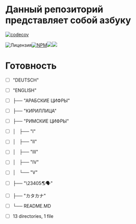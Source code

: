 # Данный репозиторий представляет собой азбуку

[![codecov](https://codecov.io/gh/blacksnow2k/azbuka/branch/master/graph/badge.svg?token=5OJJH9IMOY)](https://codecov.io/gh/blacksnow2k/azbuka)

![Лицензия](https://img.shields.io/github/license/blacksnow2k/azbuka?color=white&label=%D0%BB%D0%B8%D1%86%D0%B5%D0%BD%D0%B7%D0%B8%D1%8F&logo=apache&logoColor=white)[![NPM](https://img.shields.io/npm/v/azbooka?color=white&label=%D0%90%D0%BA%D1%82%D1%83%D0%B0%D0%BB%D1%8C%D0%BD%D0%B0%D1%8F%20%D0%B2%D0%B5%D1%80%D1%81%D0%B8%D1%8F%20%D0%B2%20NPM&logo=npm&logoColor=white)](https://www.npmjs.com/package/azbooka)![](https://img.shields.io/github/languages/count/blacksnow2k/azbuka?color=white&label=%D0%AF%D0%9F&logo=apache)![](https://img.shields.io/github/commit-activity/w/blacksnow2k/azbuka?color=white&label=%D0%90%D0%BA%D1%82%D0%B8%D0%B2%D0%BD%D0%BE%D1%81%D1%82%D1%8C%20%D0%BA%D0%BE%D0%BC%D0%BC%D0%B8%D1%82%D0%BE%D0%B2&logo=github)

# Готовность
- [ ] "DEUTSCH"
- [ ] "ENGLISH"
- [ ] ├── "АРАБСКИЕ ЦИФРЫ"
- [ ] ├── "КИРИЛЛИЦА"
- [ ] ├── "РИМСКИЕ ЦИФРЫ"
- [ ] │   ├── "I"
- [ ] │   ├── "II"
- [ ] │   ├── "III"
- [ ] │   ├── "IV"
- [ ] │   └── "V"
- [ ] ├── "\23405🌎🗣️"
- [ ] ├── "カタカナ"
- [ ] └── README.MD

- [ ] 13 directories, 1 file

